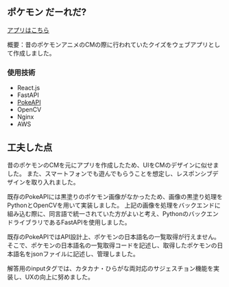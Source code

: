 ## ポケモン だーれだ?
[アプリはこちら](http://reitan4742.site)

概要：昔のポケモンアニメのCMの際に行われていたクイズをウェブアプリとして作成しました。

### 使用技術
* React.js
* FastAPI
* [PokeAPI](https://pokeapi.co/)
* OpenCV
* Nginx
* AWS

## 工夫した点
昔のポケモンのCMを元にアプリを作成したため、UIをCMのデザインに似せました。
また、スマートフォンでも遊んでもらうことを想定し、レスポンシブデザインを取り入れました。

既存のPokeAPIには黒塗りのポケモン画像がなかったため、画像の黒塗り処理をPythonとOpenCVを用いて実装しました。
上記の画像を処理をバックエンドに組み込む際に、同言語で統一されていた方がよいと考え、PythonのバックエンドライブラリであるFastAPIを使用しました。

既存のPokeAPIではAPI設計上、ポケモンの日本語名の一覧取得が行えません。
そこで、ポケモンの日本語名の一覧取得コードを記述し、取得したポケモンの日本語名をjsonファイルに記述し、管理しました。

解答用のinputタグでは、カタカナ・ひらがな両対応のサジェスチョン機能を実装し、UXの向上に努めました。
